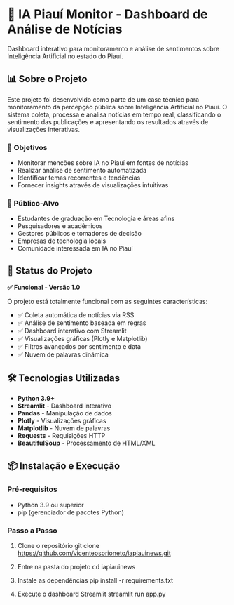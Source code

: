 # 🤖 IA Piauí Monitor - Dashboard de Análise de Notícias

Dashboard interativo para monitoramento e análise de sentimentos sobre Inteligência Artificial no estado do Piauí.

## 📊 Sobre o Projeto

Este projeto foi desenvolvido como parte de um case técnico para monitoramento da percepção pública sobre Inteligência Artificial no Piauí. O sistema coleta, processa e analisa notícias em tempo real, classificando o sentimento das publicações e apresentando os resultados através de visualizações interativas.

### 🎯 Objetivos
- Monitorar menções sobre IA no Piauí em fontes de notícias
- Realizar análise de sentimento automatizada
- Identificar temas recorrentes e tendências
- Fornecer insights através de visualizações intuitivas

### 👥 Público-Alvo
- Estudantes de graduação em Tecnologia e áreas afins
- Pesquisadores e acadêmicos
- Gestores públicos e tomadores de decisão
- Empresas de tecnologia locais
- Comunidade interessada em IA no Piauí

## 🚀 Status do Projeto

**✅ Funcional - Versão 1.0**

O projeto está totalmente funcional com as seguintes características:
- ✅ Coleta automática de notícias via RSS
- ✅ Análise de sentimento baseada em regras
- ✅ Dashboard interativo com Streamlit
- ✅ Visualizações gráficas (Plotly e Matplotlib)
- ✅ Filtros avançados por sentimento e data
- ✅ Nuvem de palavras dinâmica

## 🛠️ Tecnologias Utilizadas

- **Python 3.9+**
- **Streamlit** - Dashboard interativo
- **Pandas** - Manipulação de dados
- **Plotly** - Visualizações gráficas
- **Matplotlib** - Nuvem de palavras
- **Requests** - Requisições HTTP
- **BeautifulSoup** - Processamento de HTML/XML

## 📦 Instalação e Execução

### Pré-requisitos
- Python 3.9 ou superior
- pip (gerenciador de pacotes Python)

### Passo a Passo

1. Clone o repositório
git clone https://github.com/vicenteosorioneto/iapiauinews.git

2. Entre na pasta do projeto
cd iapiauinews

3. Instale as dependências
pip install -r requirements.txt

4. Execute o dashboard Streamlit
streamlit run app.py
